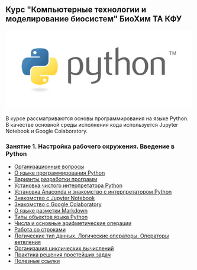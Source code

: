 ## Курс "Компьютерные технологии и моделирование биосистем" БиоХим ТА КФУ

<img src="./img/python_logo.png"/>

В курсе рассматриваются основы программирования на языке Python. В качестве основной среды исполнения кода используется Jupyter Notebook и Google Colaboratory.

### Занятие 1. Настройка рабочего окружения. Введение в Python

- [Организационные вопросы](./lesson1/lesson1.1.md)
- [О языке программирования Python](./lesson1/lesson1.2.md)
- [Варианты разработки программ](./lesson1/lesson1.3.md)
- [Установка чистого интерпретатора Python](./lesson1/lesson1.4.md)
- [Установка Anaconda и знакомство с интерпретатором Python](./lesson1/lesson1.5.md)
- [Знакомство с Jupyter Notebook](./lesson1/lesson1.6.md)
- [Знакомство с Google Colaboratory](./lesson1/lesson1.7.md)
- [О языке разметки Markdown](./lesson1/lesson1.8.md)
- [Типы объектов языка Python](./lesson1/lesson1.9.md)
- [Числа и основные арифметические операции](./lesson1/lesson1.10.md)
- [Работа со строками](./lesson1/lesson1.11.md)
- [Логические тип данных. Логические операторы. Операторы ветвления](./lesson1/lesson1.12.md)
- [Организация циклических вычислений](./lesson1/lesson1.13.md)
- [Практика решения простейших задач](./lesson1/lesson1.14.md)
- [Полезные ссылки](./lesson1/lesson1.15.md)

  

